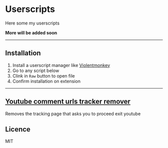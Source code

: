 <!--
  Created at: 07/31/2021 18:26:20 Saturday
  Modified at: 07/31/2021 06:38:39 PM Saturday
-->

# Userscripts

Here some my userscripts

**More will be added soon**

---

## Installation

1. Install a userscript manager like [Violentmonkey](https://violentmonkey.github.io/)
2. Go to any script below
3. Clink in `Raw` button to open file
4. Confirm installation on extension

---

## [Youtube comment urls tracker remover](youtube/commentUrlNoTracking.user.js)

Removes the tracking page that asks you to proceed exit youtube

## Licence

MIT
